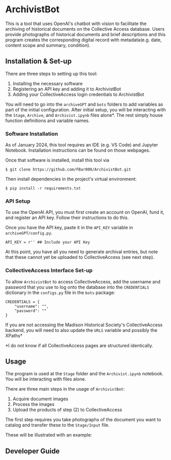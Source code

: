 # ArchivistBot

This is a tool that uses OpenAI's chatbot with vision to facilitate the archiving of historical documents on the Collective Access database. Users provide photographs of historical documents and brief descriptions and this program creates the corresponding digital record with metadata(e.g. date, content scope and summary, condition).

## Installation & Set-up

There are three steps to setting up this tool:
1. Installing the necessary software 
2. Registering an API key and adding it to ArchivistBot
3. Adding your CollectiveAccess login credentials to ArchivistBot

You will need to go into the `archiveGPT` and `bots` folders to add variables as part of the initial configuration. After initial setup, you will be interacting with the `Stage`, `Archive`, and `Archivist.ipynb` files alone*. The rest simply house function definitions and variable names. 

### Software Installation

As of January 2024, this tool requires an IDE (e.g. VS Code) and Jupyter Notebook. Installation instructions can be found on those webpages.

Once that software is installed, install this tool via

```
$ git clone https://github.com/FBar000/ArchivistBot.git
```

Then install dependencies in the project's virtual environment: 

```
$ pip install -r requirements.txt
```

### API Setup

To use the OpenAI API, you must first create an account on OpenAI, fund it, and register an API key. Follow their instructions to do this.

Once you have the API key, paste it in the `API_KEY` variable in `archiveGPT/config.py`.

```
API_KEY = r'' ## Include your API Key
```

At this point, you have all you need to generate archival entries, but note that these cannot yet be uploaded to CollectiveAccess (see next step).

### CollectiveAccess Interface Set-up

To allow `ArchivistBot` to access CollectiveAccess, add the username and password that you use to log onto the database into the `CREDENTIALS` dictionary in the `configs.py` file in the `bots` package:

```
CREDENTIALS = {
    "username": "",
    "password": ""
} 
```

If you are not accessing the Madison Historical Society's CollectiveAccess backend, you will need to also update the `URLS` variable and possibly the XPaths*


*I do not know if all CollectiveAccess pages are structured identically. 

## Usage

The program is used at the `Stage` folder and the `Archivist.ipynb` notebook. You will be interacting with files alone.

There are three main steps in the usage of `ArchivistBot`:
1. Acquire document images
2. Process the images
3. Upload the products of step (2) to CollectiveAccess

 
The first step requires you take photographs of the document you want to catalog and transfer these to the `Stage/Input` file. 

These will be illustrated with an example: 

## Developer Guide